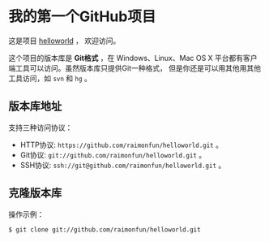 # 我的第一个GitHub项目

这是项目 [helloworld](https://github.com/raimonfun/helloworld) ，
欢迎访问。

这个项目的版本库是 **Git格式** ，在 Windows、Linux、Mac OS X
平台都有客户端工具可以访问。虽然版本库只提供Git一种格式，
但是你还是可以用其他用其他工具访问，如 ``svn`` 和 ``hg`` 。

## 版本库地址

支持三种访问协议：

* HTTP协议: `https://github.com/raimonfun/helloworld.git` 。
* Git协议: `git://github.com/raimonfun/helloworld.git` 。
* SSH协议: `ssh://git@github.com/raimonfun/helloworld.git` 。

## 克隆版本库

操作示例：

    $ git clone git://github.com/raimonfun/helloworld.git